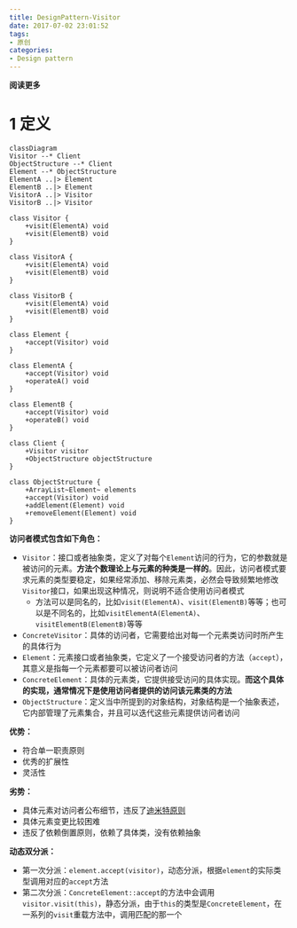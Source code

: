 ```yaml
---
title: DesignPattern-Visitor
date: 2017-07-02 23:01:52
tags: 
- 原创
categories: 
- Design pattern
---
```


**阅读更多**

<!--more-->

# 1 定义

```mermaid
classDiagram
Visitor --* Client
ObjectStructure --* Client
Element --* ObjectStructure
ElementA ..|> Element
ElementB ..|> Element
VisitorA ..|> Visitor
VisitorB ..|> Visitor

class Visitor {
    +visit(ElementA) void
    +visit(ElementB) void
}

class VisitorA {
    +visit(ElementA) void
    +visit(ElementB) void
}

class VisitorB {
    +visit(ElementA) void
    +visit(ElementB) void
}

class Element {
    +accept(Visitor) void
}

class ElementA {
    +accept(Visitor) void
    +operateA() void
}

class ElementB {
    +accept(Visitor) void
    +operateB() void
}

class Client {
    +Visitor visitor
    +ObjectStructure objectStructure
}

class ObjectStructure {
    +ArrayList~Element~ elements
    +accept(Visitor) void
    +addElement(Element) void
    +removeElement(Element) void
}
```

**访问者模式包含如下角色：**

* `Visitor`：接口或者抽象类，定义了对每个`Element`访问的行为，它的参数就是被访问的元素。**方法个数理论上与元素的种类是一样的**。因此，访问者模式要求元素的类型要稳定，如果经常添加、移除元素类，必然会导致频繁地修改`Visitor`接口，如果出现这种情况，则说明不适合使用访问者模式
    * 方法可以是同名的，比如`visit(ElementA)`、`visit(ElementB)`等等；也可以是不同名的，比如`visitElementA(ElementA)`、`visitElementB(ElementB)`等等
* `ConcreteVisitor`：具体的访问者，它需要给出对每一个元素类访问时所产生的具体行为
* `Element`：元素接口或者抽象类，它定义了一个接受访问者的方法（`accept`），其意义是指每一个元素都要可以被访问者访问
* `ConcreteElement`：具体的元素类，它提供接受访问的具体实现。**而这个具体的实现，通常情况下是使用访问者提供的访问该元素类的方法**
* `ObjectStructure`：定义当中所提到的对象结构，对象结构是一个抽象表述，它内部管理了元素集合，并且可以迭代这些元素提供访问者访问

**优势：**

* 符合单一职责原则
* 优秀的扩展性
* 灵活性

**劣势：**

* 具体元素对访问者公布细节，违反了[迪米特原则](https://en.wikipedia.org/wiki/Law_of_Demeter)
* 具体元素变更比较困难
* 违反了依赖倒置原则，依赖了具体类，没有依赖抽象

**动态双分派：**

* 第一次分派：`element.accept(visitor)`，动态分派，根据`element`的实际类型调用对应的`accept`方法
* 第二次分派：`ConcreteElement::accept`的方法中会调用`visitor.visit(this)`，静态分派，由于`this`的类型是`ConcreteElement`，在一系列的`visit`重载方法中，调用匹配的那一个
